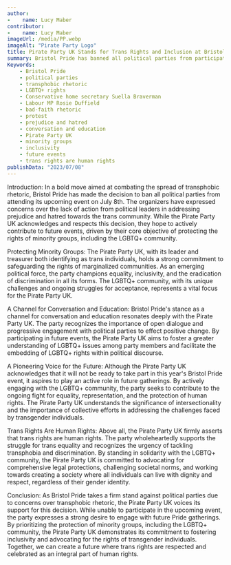 ```yaml
---
author:
-    name: Lucy Maber
contributor:
-    name: Lucy Maber
imageUrl: /media/PP.webp
imageAlt: "Pirate Party Logo"
title: Pirate Party UK Stands for Trans Rights and Inclusion at Bristol Pride
summary: Bristol Pride has banned all political parties from participating in their event, citing concerns about transphobic rhetoric and the lack of action from political leaders. The Pirate Party UK, whose leader and treasurer are trans individuals, supports this decision and expresses a commitment to protecting minority groups, including the LGBTQ+ community. While they are unable to participate this year, they aspire to engage in future events to foster understanding and embed LGBTQ+ rights within political discourse. The party emphasizes that trans rights are human rights and advocates for equality, representation, and the eradication of discrimination.
Keywords: 
    - Bristol Pride
    - political parties
    - transphobic rhetoric
    - LGBTQ+ rights
    - Conservative home secretary Suella Braverman
    - Labour MP Rosie Duffield
    - bad-faith rhetoric
    - protest
    - prejudice and hatred
    - conversation and education
    - Pirate Party UK
    - minority groups
    - inclusivity
    - future events
    - trans rights are human rights
publishData: "2023/07/08"
---
```


Introduction:
In a bold move aimed at combating the spread of transphobic rhetoric, Bristol Pride has made the decision to ban all political parties from attending its upcoming event on July 8th. The organizers have expressed concerns over the lack of action from political leaders in addressing prejudice and hatred towards the trans community. While the Pirate Party UK acknowledges and respects this decision, they hope to actively contribute to future events, driven by their core objective of protecting the rights of minority groups, including the LGBTQ+ community.

Protecting Minority Groups:
The Pirate Party UK, with its leader and treasurer both identifying as trans individuals, holds a strong commitment to safeguarding the rights of marginalized communities. As an emerging political force, the party champions equality, inclusivity, and the eradication of discrimination in all its forms. The LGBTQ+ community, with its unique challenges and ongoing struggles for acceptance, represents a vital focus for the Pirate Party UK.

A Channel for Conversation and Education:
Bristol Pride's stance as a channel for conversation and education resonates deeply with the Pirate Party UK. The party recognizes the importance of open dialogue and progressive engagement with political parties to effect positive change. By participating in future events, the Pirate Party UK aims to foster a greater understanding of LGBTQ+ issues among party members and facilitate the embedding of LGBTQ+ rights within political discourse.

A Pioneering Voice for the Future:
Although the Pirate Party UK acknowledges that it will not be ready to take part in this year's Bristol Pride event, it aspires to play an active role in future gatherings. By actively engaging with the LGBTQ+ community, the party seeks to contribute to the ongoing fight for equality, representation, and the protection of human rights. The Pirate Party UK understands the significance of intersectionality and the importance of collective efforts in addressing the challenges faced by transgender individuals.

Trans Rights Are Human Rights:
Above all, the Pirate Party UK firmly asserts that trans rights are human rights. The party wholeheartedly supports the struggle for trans equality and recognizes the urgency of tackling transphobia and discrimination. By standing in solidarity with the LGBTQ+ community, the Pirate Party UK is committed to advocating for comprehensive legal protections, challenging societal norms, and working towards creating a society where all individuals can live with dignity and respect, regardless of their gender identity.

Conclusion:
As Bristol Pride takes a firm stand against political parties due to concerns over transphobic rhetoric, the Pirate Party UK voices its support for this decision. While unable to participate in the upcoming event, the party expresses a strong desire to engage with future Pride gatherings. By prioritizing the protection of minority groups, including the LGBTQ+ community, the Pirate Party UK demonstrates its commitment to fostering inclusivity and advocating for the rights of transgender individuals. Together, we can create a future where trans rights are respected and celebrated as an integral part of human rights.

